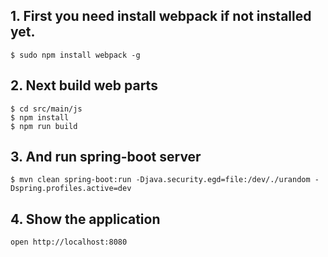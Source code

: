 ## 1. First you need install webpack if not installed yet.

```
$ sudo npm install webpack -g
```

## 2. Next build web parts

```
$ cd src/main/js
$ npm install
$ npm run build
```

## 3. And run spring-boot server

```
$ mvn clean spring-boot:run -Djava.security.egd=file:/dev/./urandom -Dspring.profiles.active=dev
```

## 4. Show the application

```
open http://localhost:8080
```